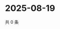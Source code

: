 # 2025-08-19

共 0 条

<!-- BEGIN ZHIHUVIDEO -->
<!-- 最后更新时间 Tue Aug 19 2025 03:10:59 GMT+0800 (China Standard Time) -->

<!-- END ZHIHUVIDEO -->
